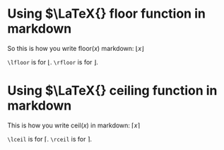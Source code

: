 # Using $\LaTeX{} floor function in markdown

So this is how you write floor($x$) markdown:
$\lfloor x \rfloor$

`\lfloor` is for $\lfloor$.
`\rfloor` is for $\rfloor$.

# Using $\LaTeX{} ceiling function in markdown

This is how you write ceil($x$) in markdown:
$\lceil x \rceil$

`\lceil` is for $\lceil$.
`\rceil` is for $\rceil$.
